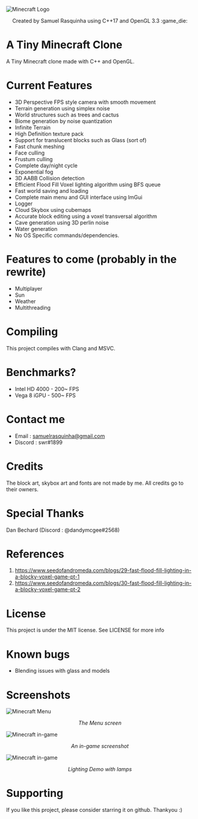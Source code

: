 ![Minecraft Logo](https://github.com/swr06/Minecraft/blob/master/Screenshots/logo.png)
<p align=center>
Created by Samuel Rasquinha using C++17 and OpenGL 3.3 :game_die:
</p>

# A Tiny Minecraft Clone
A Tiny Minecraft clone made with C++ and OpenGL. 

# Current Features
- 3D Perspective FPS style camera with smooth movement
- Terrain generation using simplex noise
- World structures such as trees and cactus
- Biome generation by noise quantization 
- Infinite Terrain
- High Definition texture pack
- Support for translucent blocks such as Glass (sort of)
- Fast chunk meshing 
- Face culling
- Frustum culling
- Complete day/night cycle
- Exponential fog
- 3D AABB Collision detection
- Efficient Flood Fill Voxel lighting algorithm using BFS queue
- Fast world saving and loading
- Complete main menu and GUI interface using ImGui
- Logger
- Cloud Skybox using cubemaps
- Accurate block editing using a voxel transversal algorithm
- Cave generation using 3D perlin noise
- Water generation 
- No OS Specific commands/dependencies. 

# Features to come (probably in the rewrite)
- Multiplayer
- Sun 
- Weather
- Multithreading

# Compiling 
This project compiles with Clang and MSVC. 

# Benchmarks? 
- Intel HD 4000 - 200~ FPS
- Vega 8 iGPU - 500~ FPS

# Contact me
- Email : samuelrasquinha@gmail.com
- Discord : swr#1899

# Credits
The block art, skybox art and fonts are not made by me. All credits go to their owners. 

# Special Thanks
Dan Bechard (Discord : @dandymcgee#2568)

# References 
1) https://www.seedofandromeda.com/blogs/29-fast-flood-fill-lighting-in-a-blocky-voxel-game-pt-1
2) https://www.seedofandromeda.com/blogs/30-fast-flood-fill-lighting-in-a-blocky-voxel-game-pt-2

# License
This project is under the MIT license. See LICENSE for more info

# Known bugs
- Blending issues with glass and models

# Screenshots

![Minecraft Menu](https://github.com/swr06/Minecraft/blob/master/Screenshots/menu.png)
<p align="center">
  <i>The Menu screen</i>
</p>

![Minecraft in-game](https://github.com/swr06/Minecraft/blob/master/Screenshots/in_game.png)
<p align="center">
  <i>An in-game screenshot</i>
</p>

![Minecraft in-game](https://github.com/swr06/Minecraft/blob/master/Screenshots/bfs_light.jpg)
<p align="center">
  <i>Lighting Demo with lamps</i>
</p>

# Supporting 
If you like this project, please consider starring it on github. Thankyou :)
